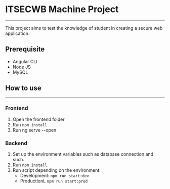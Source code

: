 # ITSECWB Machine Project
---
This project aims to test the knowledge of student in creating a secure web application.

## Prerequisite
- Angular CLI
- Node JS
- MySQL
  
## How to use
---
### Frontend
1. Open the frontend folder
2. Run ```npm install```
3. Run ng serve --open

### Backend
1. Set up the environment variables such as database connection and such.
2. Run ```npm install```
3. Run script depending on the environment:
   - Development: ```npm run start:dev```
   - ProductionL ```npm run start:prod```
